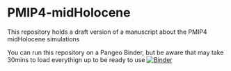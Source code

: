 # PMIP4-midHolocene
This repository holds a draft version of a manuscript about the PMIP4 midHolocene simulations

You can run this repository on a Pangeo Binder, but be aware that may take 30mins to load everythign up to be ready to use
[![Binder](https://binder.pangeo.io/badge_logo.svg)](https://binder.pangeo.io/v2/gh/chrisbrierley/PMIP4-midHolocene/master)
